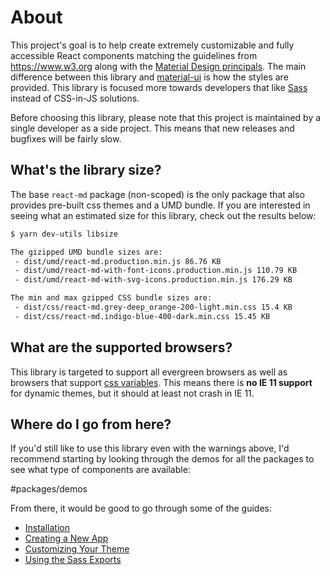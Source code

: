 # About

This project's goal is to help create extremely customizable and fully
accessible React components matching the guidelines from https://www.w3.org
along with the [Material Design principals]. The main difference between this
library and [material-ui] is how the styles are provided. This library is
focused more towards developers that like [Sass] instead of CSS-in-JS solutions.

Before choosing this library, please note that this project is maintained by a
single developer as a side project. This means that new releases and bugfixes
will be fairly slow.

## What's the library size?

The base `react-md` package (non-scoped) is the only package that also provides
pre-built css themes and a UMD bundle. If you are interested in seeing what an
estimated size for this library, check out the results below:

```sh
$ yarn dev-utils libsize

The gizipped UMD bundle sizes are:
 - dist/umd/react-md.production.min.js 86.76 KB
 - dist/umd/react-md-with-font-icons.production.min.js 110.79 KB
 - dist/umd/react-md-with-svg-icons.production.min.js 176.29 KB

The min and max gzipped CSS bundle sizes are:
 - dist/css/react-md.grey-deep_orange-200-light.min.css 15.4 KB
 - dist/css/react-md.indigo-blue-400-dark.min.css 15.45 KB
```

## What are the supported browsers?

This library is targeted to support all evergreen browsers as well as browsers
that support [css variables]. This means there is **no IE 11 support** for
dynamic themes, but it should at least not crash in IE 11.

## Where do I go from here?

If you'd still like to use this library even with the warnings above, I'd
recommend starting by looking through the demos for all the packages to see what
type of components are available:

#packages/demos

From there, it would be good to go through some of the guides:

- [Installation]
- [Creating a New App]
- [Customizing Your Theme]
- [Using the Sass Exports]

[material design principals]: https://material.io/design/
[material-ui]: https://material-ui.com
[sass]: https://sass-lang.com
[css variables]: https://caniuse.com/#feat=css-variables
[contributing guide]: /guides/contributing
[installation]: /guides/installation
[creating a new app]: /guides/creating-a-new-app
[customizing your theme]: /guides/customizing-your-theme
[using the sass exports]: /guides/using-the-sass-exports
